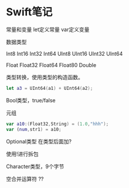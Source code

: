 # Swift笔记

常量和变量
let定义常量
var定义变量

数据类型

Int8
Int16
Int32
Int64
UInt8
UInt16
UInt32
UInt64

Float
Float32
Float64
Float80
Double

类型转换，使用类型的构造函数。

```swift
let a3 = UInt64(a1) + UInt64(a2);
```


Bool类型，true/false

元组

```swift
var a10:(Float32,String) = (1.0,"hhh");
var (num,str1) = a10;
```

Optional类型
在类型后面加?

使用!进行拆包

Character类型，9个字节

空合并运算符 ??

